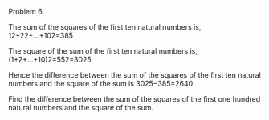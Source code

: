 Problem 6

The sum of the squares of the first ten natural numbers is,
12+22+...+102=385

The square of the sum of the first ten natural numbers is, 
(1+2+...+10)2=552=3025

Hence the difference between the sum of the squares of 
the first ten natural numbers and the square of the sum is 3025−385=2640.

Find the difference between the sum of the squares of the first one hundred natural 
numbers and the square of the sum.
